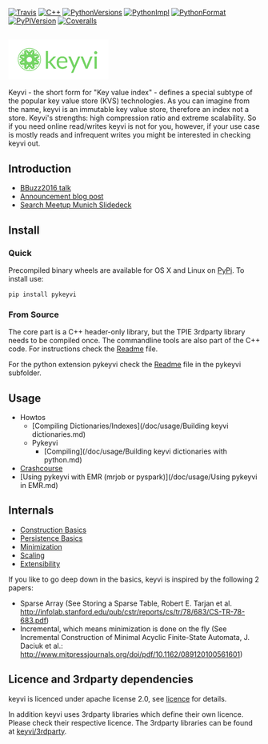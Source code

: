 [![Travis](https://travis-ci.org/cliqz-oss/keyvi.svg?branch=master  "Travis build status")](https://travis-ci.org/cliqz-oss/keyvi)
[![C++](https://img.shields.io/badge/C%2B%2B-11-blue.svg)](/keyvi/README.md)
[![PythonVersions](https://img.shields.io/pypi/pyversions/pykeyvi.svg)](https://pypi.python.org/pypi/pykeyvi/)
[![PythonImpl](https://img.shields.io/pypi/implementation/pykeyvi.svg)](https://pypi.python.org/pypi/pykeyvi/)
[![PythonFormat](https://img.shields.io/pypi/format/pykeyvi.svg)](https://pypi.python.org/pypi/pykeyvi/)
[![PyPIVersion](https://img.shields.io/pypi/v/pykeyvi.svg)](https://pypi.python.org/pypi/pykeyvi/)
[![Coveralls](https://coveralls.io/repos/cliqz-oss/keyvi/badge.svg?branch=master&service=github)](https://coveralls.io/github/cliqz-oss/keyvi?branch=master)

##
![Keyvi](/doc/images/keyvi-small.png)

Keyvi - the short form for "Key value index" - defines a special subtype of the popular key value store (KVS) technologies. As you can imagine from the name, keyvi is an immutable key value store, therefore an index not a store. Keyvi's strengths: high compression ratio and extreme scalability. So if you need online read/writes keyvi is not for you, however, if your use case is mostly reads and infrequent writes you might be interested in checking keyvi out.

## Introduction
  * [BBuzz2016 talk](https://www.youtube.com/watch?v=GBjisdmHe4g)
  * [Announcement blog post](https://cliqz.com/en/aboutus/blog/keyvi)
  * [Search Meetup Munich Slidedeck](http://www.slideshare.net/HendrikMuhs/keyvi-the-key-value-index-cliqz)

## Install

### Quick

Precompiled binary wheels are available for OS X and Linux on [PyPi](https://pypi.python.org/pypi/pykeyvi). To install use:

    pip install pykeyvi

### From Source

The core part is a C++ header-only library, but the TPIE 3rdparty library needs to be compiled once. The commandline
tools are also part of the C++ code. For instructions check the [Readme](/keyvi/README.md) file.

For the python extension pykeyvi check the [Readme](/pykeyvi/README.md) file in the pykeyvi subfolder.


## Usage

  * Howtos
    * [Compiling Dictionaries/Indexes](/doc/usage/Building keyvi dictionaries.md)
    * Pykeyvi
      * [Compiling](/doc/usage/Building keyvi dictionaries with python.md)
  * [Crashcourse](/doc/usage/Crashcourse.md)
  * [Using pykeyvi with EMR (mrjob or pyspark)](/doc/usage/Using pykeyvi in EMR.md)  

## Internals
  
  * [Construction Basics](/doc/algorithm/Construction-Basics.md)
  * [Persistence Basics](/doc/algorithm/Persistence-Basics.md)
  * [Minimization](/doc/algorithm/Minimization.md)
  * [Scaling](/doc/algorithm/Scaling.md)
  * [Extensibility](/doc/algorithm/Extensibility.md)

If you like to go deep down in the basics, keyvi is inspired by the following 2 papers:

  * Sparse Array (See Storing a Sparse Table, Robert E. Tarjan et al. http://infolab.stanford.edu/pub/cstr/reports/cs/tr/78/683/CS-TR-78-683.pdf)
  * Incremental, which means minimization is done on the fly (See Incremental Construction of Minimal Acyclic Finite-State Automata, J. Daciuk et al.: http://www.mitpressjournals.org/doi/pdf/10.1162/089120100561601)
  
## Licence and 3rdparty dependencies

keyvi is licenced under apache license 2.0, see [licence](LICENSE) for details.

In addition keyvi uses 3rdparty libraries which define their own licence. Please check their respective licence. 
The 3rdparty libraries can be found at [keyvi/3rdparty](/keyvi/3rdparty).
